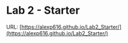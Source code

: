 # Lab 2 - Starter
URL: [https://alexp616.github.io/Lab2_Starter/](https://alexp616.github.io/Lab2_Starter/)